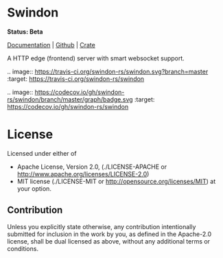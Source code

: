Swindon
=======

**Status: Beta**

[Documentation](https://swindon-rs.github.io/swindon) |
[Github](https://github.com/swindon-rs/swindon) |
[Crate](https://crates.io/crates/swindon)

A HTTP edge (frontend) server with smart websocket support.

.. image:: https://travis-ci.org/swindon-rs/swindon.svg?branch=master
   :target: https://travis-ci.org/swindon-rs/swindon

.. image:: https://codecov.io/gh/swindon-rs/swindon/branch/master/graph/badge.svg
   :target: https://codecov.io/gh/swindon-rs/swindon

License
=======

Licensed under either of

* Apache License, Version 2.0,
  (./LICENSE-APACHE or http://www.apache.org/licenses/LICENSE-2.0)
* MIT license (./LICENSE-MIT or http://opensource.org/licenses/MIT)
  at your option.

Contribution
------------

Unless you explicitly state otherwise, any contribution intentionally
submitted for inclusion in the work by you, as defined in the Apache-2.0
license, shall be dual licensed as above, without any additional terms or
conditions.
